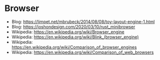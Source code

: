 # Browser
- Blog: https://limpet.net/mbrubeck/2014/08/08/toy-layout-engine-1.html
- Blog: https://joshondesign.com/2020/03/10/rust_minibrowser
- Wikipedia: https://en.wikipedia.org/wiki/Browser_engine
- Wikipedia: https://en.wikipedia.org/wiki/Blink_(browser_engine)
- Wikipedia: https://en.wikipedia.org/wiki/Comparison_of_browser_engines
- Wikipedia: https://en.wikipedia.org/wiki/Comparison_of_web_browsers
